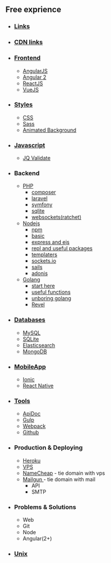 ## Free exprience

* ### [Links](/links.md "Lin")

* ### [CDN links](/links.md "Lin")

* ### [Frontend](/chapter1.md)
    * [AngularJS](/chapter1/asd.md)
    * [Angular 2](/chapter1/angular-2.md)
    * [ReactJS](/chapter1/reactjs.md)
    * [VueJS](/chapter1/vuejs.md)

* ### [Styles](/styles-css.md)
    * [CSS](/styles-css/css.md)
    * [Sass](/styles-css/sass.md)
    * [Animated Background](/styles-css/animated-background.md)

* ### [Javascript](/javascript.md)
    * [JQ Validate ](/javascript/jq-validate.md)

* ### **Backend**
    * [PHP ](/backend/php.md)
        * [composer](/backend/php/composer.md)
        * [laravel ](/backend/php/laravel.md)
        * [symfony](/backend/php/symfony.md)
        * [sqlite](/backend/php/sqlite.md)
        * [websockets\(ratchet\)](/backend/php/websockets-ratchet.md)
    * [Nodejs](/backend/nodejs.md)
        * [npm](/backend/nodejs/npm.md)
        * [basic](/backend/nodejs/basic.md)
        * [express and ejs](/backend/nodejs/express-and-ejs.md)
        * [repl and useful packages](/backend/nodejs/repl-and-useful-packages.md)
        * [templaters](/backend/nodejs/templaters.md)
        * [sockets.io](/backend/nodejs/socketsio.md)
        * [sails](/backend/nodejs/sails.md)
        * [adonis](/backend/nodejs/adonis.md)
    * [Golang](/backend/golang.md)
        * [start here](/backend/golang/start-here.md)
        * [useful functions](/backend/golang/useful-functions.md)
        * [unboring golang](/backend/golang/unboring-golang.md)
        * [Revel](/backend/golang/revel.md)

* ### [Databases](/databases.md)
    * [MySQL](/databases/mysql.md)
    * [SQLite](/databases/sqlite.md)
    * [Elasticsearch](/databases/elastic-search.md)
    * [MongoDB](/databases/mongodb.md)

* ### **[MobileApp](/mobileapp.md)**
    * [Ionic](/mobileapp/ionic.md)
    * [React Native](/mobileapp/react-native.md)

* ### **[Tools](/tools-apidoc.md)**
    * [ApiDoc](/tools-apidoc.md)
    * [Gulp](/tools-gulp.md)
    * [Webpack](/tools-webpack.md)
    * [Github](/tools-apidoc/github.md)

* ### Production & Deploying
    * [Heroku](/deploying/heroku.md)
    * [VPS](/deploying/vps.md)
    * [NameCheap](/deploying/namecheap-tie-domain-with-vps.md) - tie domain with vps
    * [Mailgun ](/deploying/mailgun-tie-domain-with-email.md)- tie domain with mail
        * API
        * SMTP


* ### Problems & Solutions
    * Web
    * Git
    * Node
    * Angular(2+)

* ### [Unix](/unix.md)





